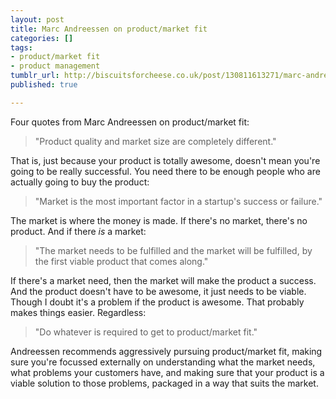 ```yaml
---
layout: post
title: Marc Andreessen on product/market fit
categories: []
tags:
- product/market fit
- product management
tumblr_url: http://biscuitsforcheese.co.uk/post/130811613271/marc-andreessen-on-productmarket-fit
published: true

---
```


Four quotes from Marc Andreessen on product/market fit:

> "Product quality and market size are completely different."
 
That is, just because your product is totally awesome, doesn't mean you're going to be really successful. You need there to be enough people who are actually going to buy the product:

> "Market is the most important factor in a startup's success or failure."
 
The market is where the money is made. If there's no market, there's no product. And if there _is_ a market:

> "The market needs to be fulfilled and the market will be fulfilled, by the first viable product that comes along."

If there's a market need, then the market will make the product a success. And the product doesn't have to be awesome, it just needs to be viable. Though I doubt it's a problem if the product is awesome. That probably makes things easier. Regardless:
 
> "Do whatever is required to get to product/market fit."

Andreessen recommends aggressively pursuing product/market fit, making sure you're focussed externally on understanding what the market needs, what problems your customers have, and making sure that your product is a viable solution to those problems, packaged in a way that suits the market.  